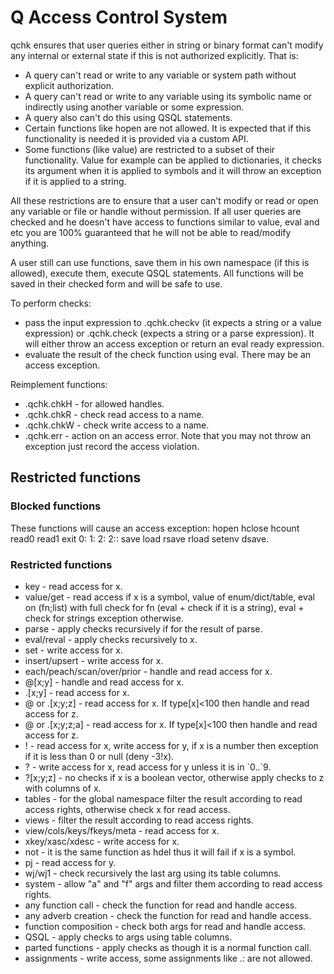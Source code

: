 # Q Access Control System

qchk ensures that user queries either in string or binary format can't modify any internal or external state if this is not authorized explicitly. That is:
* A query can't read or write to any variable or system path without explicit authorization.
* A query can't read or write to any variable using its symbolic name or indirectly using another variable or some expression.
* A query also can't do this using QSQL statements.
* Certain functions like hopen are not allowed. It is expected that if this functionality is needed it is provided via a custom API.
* Some functions (like value) are restricted to a subset of their functionality. Value for example can be applied to dictionaries, it checks its argument when it is applied to symbols and it will throw an exception if it is applied to a string.

All these restrictions are to ensure that a user can't modify or read or open any variable or file or handle without permission. If all user queries are checked and he doesn't have access to functions similar to value, eval and etc you are 100% guaranteed that he will not be able to read/modify anything.

A user still can use functions, save them in his own namespace (if this is allowed), execute them, execute QSQL statements. All functions will be saved in their checked form and will be safe to use.

To perform checks:
* pass the input expression to .qchk.checkv (it expects a string or a value expression) or .qchk.check (expects a string or a parse expression). It will either throw an access exception or return an eval ready expression.
* evaluate the result of the check function using eval. There may be an access exception.

Reimplement functions:
* .qchk.chkH - for allowed handles.
* .qchk.chkR - check read access to a name.
* .qchk.chkW - check write access to a name.
* .qchk.err - action on an access error. Note that you may not throw an exception just record the access violation.

## Restricted functions

### Blocked functions

These functions will cause an access exception: hopen hclose hcount read0 read1 exit 0: 1: 2: 2:: save load rsave rload setenv dsave.

### Restricted functions

* key - read access for x.
* value/get - read access if x is a symbol, value of enum/dict/table, eval on (fn;list) with full check for fn (eval + check if it is a string), eval + check for strings exception otherwise.
* parse - apply checks recursively if for the result of parse.
* eval/reval - apply checks recursively to x.
* set - write access for x.
* insert/upsert - write access for x.
* each/peach/scan/over/prior - handle and read access for x.
* @[x;y] - handle and read access for x.
* .[x;y] - read access for x.
* @ or .[x;y;z] - read access for x. If type[x]<100 then handle and read access for z.
* @ or .[x;y;z;a] - read access for x. If type[x]<100 then handle and read access for z.
* ! - read access for x, write access for y, if x is a number then exception if it is less than 0 or null (deny -3!x).
* ? - write access for x, read access for y unless it is in \`0..\`9.
* ?[x;y;z] - no checks if x is a boolean vector, otherwise apply checks to z with columns of x.
* tables - for the global namespace filter the result according to read access rights, otherwise check x for read access.
* views - filter the result according to read access rights.
* view/cols/keys/fkeys/meta - read access for x.
* xkey/xasc/xdesc - write access for x.
* not - it is the same function as hdel thus it will fail if x is a symbol.
* pj - read access for y.
* wj/wj1 - check recursively the last arg using its table columns.
* system - allow "a" and "f" args and filter them according to read access rights.
* any function call - check the function for read and handle access.
* any adverb creation - check the function for read and handle access.
* function composition - check both args for read and handle access.
* QSQL - apply checks to args using table columns.
* parted functions - apply checks as though it is a normal function call.
* assignments - write access, some assignments like .: are not allowed.
